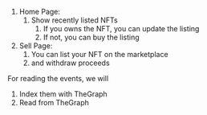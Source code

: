 1. Home Page:
    1. Show recently listed NFTs
        1. If you owns the NFT, you can update the listing
        2. If not, you can buy the listing
2. Sell Page:
    1. You can list your NFT on the marketplace
    2. and withdraw proceeds


For reading the events, we will
1. Index them with TheGraph
2. Read from TheGraph